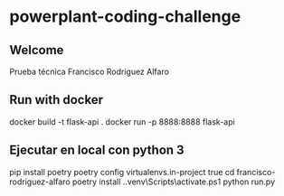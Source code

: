 # powerplant-coding-challenge


## Welcome
Prueba técnica Francisco Rodriguez Alfaro


## Run with docker
docker build -t flask-api .
docker run -p 8888:8888 flask-api


## Ejecutar en local con python 3
pip install poetry 
poetry config virtualenvs.in-project true
cd francisco-rodriguez-alfaro
poetry install 
.\.venv\Scripts\activate.ps1 
python run.py


